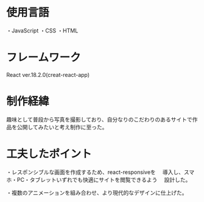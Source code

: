# 使用言語
・JavaScript
・CSS
・HTML

# フレームワーク
React  ver.18.2.0(creat-react-app)

# 制作経緯
趣味として普段から写真を撮影しており、自分なりのこだわりのあるサイトで作品を公開してみたいと考え制作に至った。

# 工夫したポイント
・レスポンシブルな画面を作成するため、react-responsiveを
　導入し、スマホ・PC・タブレットいずれでも快適にサイトを閲覧できるよう
　設計した。

・複数のアニメーションを組み合わせ、より現代的なデザインに仕上げた。
